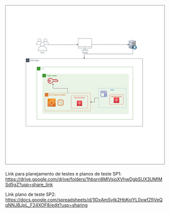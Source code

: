 ![image.png](./image.png)

Link para planejamento de testes e planos de teste SP1: https://drive.google.com/drive/folders/1hbsrn8MlVsjoXVhwDgbSUX3UMIMSd5gZ?usp=share_link

Link plano de teste SP2: https://docs.google.com/spreadsheets/d/1lDxAmSytk2HbKolYL0xwfZfjVeQqNNJBJpL_F24XOF8/edit?usp=sharing
